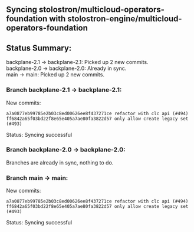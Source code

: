 ## Syncing stolostron/multicloud-operators-foundation with stolostron-engine/multicloud-operators-foundation

## Status Summary:

backplane-2.1 -> backplane-2.1: Picked up 2 new commits.  
backplane-2.0 -> backplane-2.0: Already in sync.  
main -> main: Picked up 2 new commits.  

### Branch backplane-2.1 -> backplane-2.1:

New commits:

```
a7a0877eb99785e2b03c8ed00626ee8f437271ce refactor with clc api (#494)
ff6842a65f03bd22f8e65e405a7ae80fa3822d57 only allow create legacy set (#493)
```

Status: Syncing successful

### Branch backplane-2.0 -> backplane-2.0:

Branches are already in sync, nothing to do.

### Branch main -> main:

New commits:

```
a7a0877eb99785e2b03c8ed00626ee8f437271ce refactor with clc api (#494)
ff6842a65f03bd22f8e65e405a7ae80fa3822d57 only allow create legacy set (#493)
```

Status: Syncing successful
